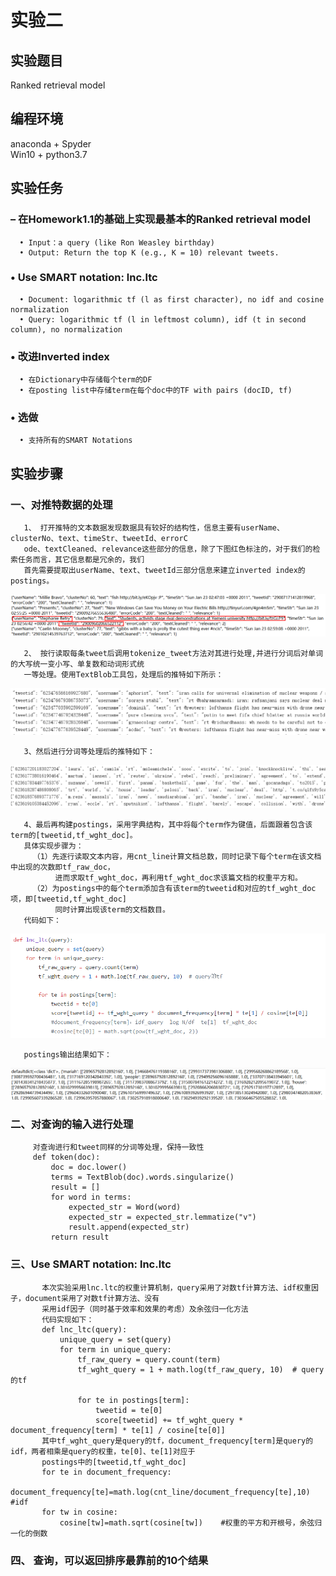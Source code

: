 实验二                          
==============
实验题目 
---------------
Ranked retrieval model 

编程环境 
---------------
anaconda + Spyder  
Win10 + python3.7

实验任务
---------------
### – 在Homework1.1的基础上实现最基本的Ranked retrieval model  
      • Input：a query (like Ron Weasley birthday)
      • Output: Return the top K (e.g., K = 10) relevant tweets.  
### • Use SMART notation: lnc.ltc  
      • Document: logarithmic tf (l as first character), no idf and cosine normalization
      • Query: logarithmic tf (l in leftmost column), idf (t in second column), no normalization
### • 改进Inverted index  
      • 在Dictionary中存储每个term的DF
      • 在posting list中存储term在每个doc中的TF with pairs (docID, tf)  
### • 选做
      • 支持所有的SMART Notations  
      
实验步骤
---------------
### 一、对推特数据的处理
       1、 打开推特的文本数据发现数据具有较好的结构性，信息主要有userName、clusterNo、text、timeStr、tweetId、errorC
       ode、textCleaned、relevance这些部分的信息，除了下图红色标注的，对于我们的检索任务而言，其它信息都是冗余的，我们
       首先需要提取出userName、text、tweetId三部分信息来建立inverted index的postings。 
   ![image](https://github.com/bailichangan/IR201720140170zhuwenting/blob/master/img-folder/1.5.png)   
   
       2、 按行读取每条tweet后调用tokenize_tweet方法对其进行处理,并进行分词后对单词的大写统一变小写、单复数和动词形式统
       一等处理。使用TextBlob工具包，处理后的推特如下所示：
   ![image](https://github.com/bailichangan/IR201720140170zhuwenting/blob/master/img-folder/1.6.png)  
   
       3、然后进行分词等处理后的推特如下：  
   ![image](https://github.com/bailichangan/IR201720140170zhuwenting/blob/master/img-folder/1.7.png)  
   
       4、最后再构建postings，采用字典结构，其中将每个term作为键值，后面跟着包含该term的[tweetid,tf_wght_doc]。
       具体实现步骤为：
         （1）先逐行读取文本内容，用cnt_line计算文档总数，同时记录下每个term在该文档中出现的次数即tf_raw_doc，
              进而求取tf_wght_doc，再利用tf_wght_doc求该篇文档的权重平方和。 
         （2）为postings中的每个term添加含有该term的tweetid和对应的tf_wght_doc项，即[tweetid,tf_wght_doc]
              同时计算出现该term的文档数目。
       代码如下：
   ![image](https://github.com/bailichangan/IR201720140170zhuwenting/blob/master/img-folder/Homework2-5.png)  
   
       postings输出结果如下：
   ![image](https://github.com/bailichangan/IR201720140170zhuwenting/blob/master/img-folder/Homework2-4.png)  
   
   ### 二、对查询的输入进行处理
         对查询进行和tweet同样的分词等处理，保持一致性
         def token(doc):
             doc = doc.lower()
             terms = TextBlob(doc).words.singularize()
             result = []
             for word in terms:
                 expected_str = Word(word)
                 expected_str = expected_str.lemmatize("v")
                 result.append(expected_str)
             return result
   ### 三、Use SMART notation: lnc.ltc
           本次实验采用lnc.ltc的权重计算机制，query采用了对数tf计算方法、idf权重因子，document采用了对数tf计算方法、没有
           采用idf因子（同时基于效率和效果的考虑）及余弦归一化方法
           代码实现如下：
           def lnc_ltc(query):
               unique_query = set(query)
               for term in unique_query:
                   tf_raw_query = query.count(term)
                   tf_wght_query = 1 + math.log(tf_raw_query, 10)  # query的tf

                   for te in postings[term]:
                       tweetid = te[0]
                       score[tweetid] += tf_wght_query * document_frequency[term] * te[1] / cosine[te[0]]
           其中tf_wght_query是query的tf，document_frequency[term]是query的idf，两者相乘是query的权重，te[0]、te[1]对应于
           postings中的[tweetid,tf_wght_doc]  
           for te in document_frequency:
               document_frequency[te]=math.log(cnt_line/document_frequency[te],10)   #idf
           for tw in cosine:
               cosine[tw]=math.sqrt(cosine[tw])    #权重的平方和开根号，余弦归一化的倒数
        
 ### 四、 查询，可以返回排序最靠前的10个结果
 

